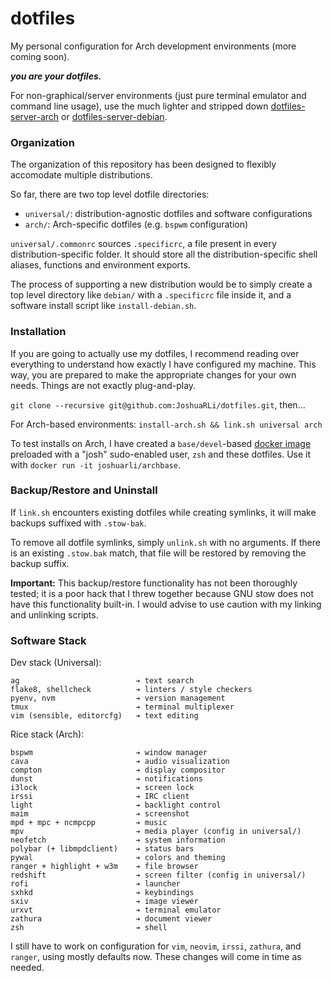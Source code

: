 # dotfiles
My personal configuration for Arch development environments (more coming soon).

***you are your dotfiles.***

For non-graphical/server environments (just pure terminal emulator and command line usage), use the much lighter and stripped down [dotfiles-server-arch](https://github.com/JoshuaRLi/dotfiles-server-arch) or [dotfiles-server-debian](https://github.com/JoshuaRLi/dotfiles-server-debian).

### Organization

The organization of this repository has been designed to flexibly accomodate multiple distributions.

So far, there are two top level dotfile directories:

* `universal/`: distribution-agnostic dotfiles and software configurations
* `arch/`: Arch-specific dotfiles (e.g. `bspwm` configuration)

`universal/.commonrc` sources `.specificrc`, a file present in every distribution-specific folder. It should store all the distribution-specific shell aliases, functions and environment exports.

The process of supporting a new distribution would be to simply create a top level directory like `debian/` with a `.specificrc` file inside it, and a software install script like `install-debian.sh`.


### Installation

If you are going to actually use my dotfiles, I recommend reading over everything to understand how exactly I have configured my machine. This way, you are prepared to make the appropriate changes for your own needs. Things are not exactly plug-and-play.

`git clone --recursive git@github.com:JoshuaRLi/dotfiles.git`, then...

For Arch-based environments: `install-arch.sh && link.sh universal arch`

To test installs on Arch, I have created a `base/devel`-based [docker image](https://hub.docker.com/r/joshuarli/archbase/) preloaded with a "josh" sudo-enabled user, `zsh` and these dotfiles. Use it with `docker run -it joshuarli/archbase`.


### Backup/Restore and Uninstall

If `link.sh` encounters existing dotfiles while creating symlinks, it will make backups suffixed with `.stow-bak`. 

To remove all dotfile symlinks, simply `unlink.sh` with no arguments. If there is an existing `.stow.bak` match, that file will be restored by removing the backup suffix.

**Important:** This backup/restore functionality has not been thoroughly tested; it is a poor hack that I threw together because GNU stow does not have this functionality built-in. I would advise to use caution with my linking and unlinking scripts.


### Software Stack

Dev stack (Universal):

```
ag                          ➔ text search
flake8, shellcheck          ➔ linters / style checkers
pyenv, nvm                  ➔ version management
tmux                        ➔ terminal multiplexer
vim (sensible, editorcfg)   ➔ text editing
```

Rice stack (Arch):

```
bspwm                       ➔ window manager
cava                        ➔ audio visualization
compton                     ➔ display compositor
dunst                       ➔ notifications
i3lock                      ➔ screen lock
irssi                       ➔ IRC client
light                       ➔ backlight control
maim                        ➔ screenshot
mpd + mpc + ncmpcpp         ➔ music
mpv                         ➔ media player (config in universal/)
neofetch                    ➔ system information
polybar (+ libmpdclient)    ➔ status bars
pywal                       ➔ colors and theming
ranger + highlight + w3m    ➔ file browser
redshift                    ➔ screen filter (config in universal/)
rofi                        ➔ launcher
sxhkd                       ➔ keybindings
sxiv                        ➔ image viewer
urxvt                       ➔ terminal emulator
zathura                     ➔ document viewer
zsh                         ➔ shell
```

I still have to work on configuration for `vim`, `neovim`, `irssi`, `zathura`, and `ranger`, using mostly defaults now. These changes will come in time as needed.
